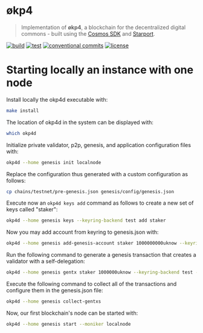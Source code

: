 # økp4

> Implementation of **økp4**, a blockchain for the decentralized digital commons - built using the
> [Cosmos SDK](https://github.com/cosmos/cosmos-sdk) and [Starport](https://starport.com).

[![build](https://github.com/okp4/okp4d/actions/workflows/build.yml/badge.svg)](https://github.com/okp4/okp4d/actions/workflows/build.yml)
[![test](https://github.com/okp4/okp4d/actions/workflows/test.yml/badge.svg)](https://github.com/okp4/okp4d/actions/workflows/test.yml)
[![conventional commits](https://img.shields.io/badge/Conventional%20Commits-1.0.0-yellow.svg)](https://conventionalcommits.org)
[![license](https://img.shields.io/badge/License-BSD_3--Clause-blue.svg)](https://opensource.org/licenses/BSD-3-Clause)

# Starting locally an instance with one node

Install locally the okp4d executable with:

```bash
make install
```

The location of okp4d in the system can be displayed with:

```bash
which okp4d
```

Initialize private validator, p2p, genesis, and application configuration files with:

```bash
okp4d --home genesis init localnode
```

Replace the configuration thus generated with a custom configuration as follows:

```bash
cp chains/testnet/pre-genesis.json genesis/config/genesis.json
```

Execute now an ```okp4d keys add``` command as follows to create a new set of keys
called "staker":

```bash
okp4d --home genesis keys --keyring-backend test add staker
```

Now you may add account from keyring to genesis.json with:

```bash
okp4d --home genesis add-genesis-account staker 1000000000uknow --keyring-backend test
```

Run the following command to generate a genesis transaction that creates a validator with a self-delegation:

```bash
okp4d --home genesis gentx staker 1000000uknow --keyring-backend test --node-id $(okp4d --home genesis tendermint show-node-id) --chain-id okp4-testnet-1
```

Execute the following command to collect all of the transactions and configure them in the genesis.json file:

```bash
okp4d --home genesis collect-gentxs
```

Now, our first blockchain's node can be started with:

```bash
okp4d --home genesis start --moniker localnode
```
